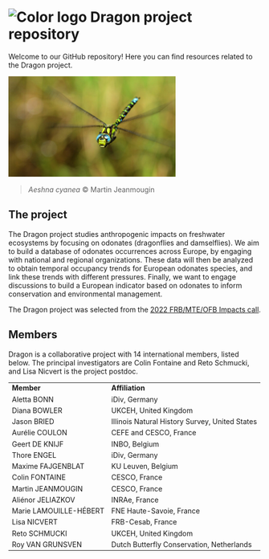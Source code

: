 # <img src="https://github.com/Dragon-odonates/Logos/blob/main/color/dragon_color_bg.png" alt = "Color logo" height = "25"/> Dragon project repository 

Welcome to our GitHub repository! Here you can find resources related to the Dragon project.

<img src = "Aeshna_cyanea.jpeg" alt = "Aeshna cyanea by Martin Jeanmougin" height = "200"/>

> *Aeshna cyanea* :copyright: Martin Jeanmougin

## The project

The Dragon project studies anthropogenic impacts on freshwater ecosystems by focusing on odonates (dragonflies and damselflies). We aim to build a database of odonates occurrences across Europe, by engaging with national and regional organizations. These data will then be analyzed to obtain temporal occupancy trends for European odonates species, and link these trends with different pressures. Finally, we want to engage discussions to build a European indicator based on odonates to inform conservation and environmental management.

The Dragon project was selected from the [2022 FRB/MTE/OFB Impacts call](https://www.fondationbiodiversite.fr/en/calls/appel-a-projets-frb-mte-ofb-2022-impacts-sur-la-biodiversite-terrestre-dans-lanthropocene/).

## Members

Dragon is a collaborative project with 14 international members, listed below. The principal investigators are Colin Fontaine and Reto Schmucki, and Lisa Nicvert is the project postdoc.

<table>
  <tr>
    <td><b>Member</b></td>
    <td><b>Affiliation</b></td>
  </tr>
  <tr>
    <td>Aletta BONN</td>
    <td>iDiv, Germany</td>
  </tr>
  <tr>
    <td>Diana BOWLER</td>
    <td>UKCEH, United Kingdom</td>
  </tr>
  <tr>
    <td>Jason BRIED</td>
    <td>Illinois Natural History Survey, United States</td>
  </tr>
  <tr>
    <td>Aurélie COULON</td>
    <td>CEFE and CESCO, France</td>
  </tr>
  <tr>
    <td>Geert DE KNIJF</td>
    <td>INBO​​​​, Belgium</td>
  </tr>
  <tr>
    <td>Thore ENGEL</td>
    <td>iDiv, Germany</td>
  </tr>
  <tr>
    <td>Maxime FAJGENBLAT</td>
    <td>KU Leuven, Belgium</td>
  </tr>
  <tr>
    <td>Colin FONTAINE</td>
    <td>CESCO​​​​, France</td>
  </tr>
  <tr>
    <td>Martin JEANMOUGIN</td>
    <td>CESCO​​​​, France</td>
  </tr>
  <tr>
    <td>Aliénor JELIAZKOV</td>
    <td>INRAe​​​​, France</td>
  </tr>
  <tr>
    <td>Marie LAMOUILLE-HÉBERT</td>
    <td>FNE Haute-Savoie, France</td>
  </tr>
  <tr>
    <td>Lisa NICVERT</td>
    <td>FRB-Cesab, France</td>
  </tr>
  <tr>
    <td>Reto SCHMUCKI</td>
    <td>UKCEH, United Kingdom</td>
  </tr>
  <tr>
    <td>Roy VAN GRUNSVEN</td>
    <td>Dutch Butterfly Conservation​​​​, Netherlands</td>
  </tr>
 
</table>
